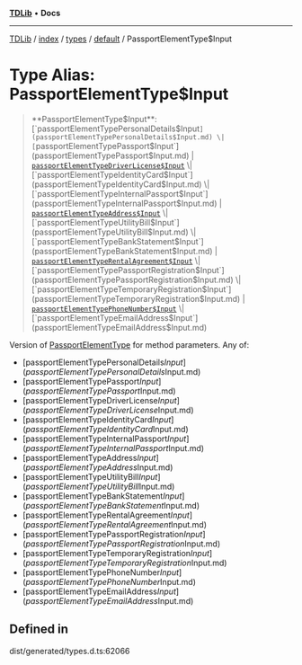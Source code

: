[**TDLib**](../../../../../../README.md) • **Docs**

***

[TDLib](../../../../../../modules.md) / [index](../../../../../README.md) / [types](../../../README.md) / [default](../README.md) / PassportElementType$Input

# Type Alias: PassportElementType$Input

> **PassportElementType$Input**: [`passportElementTypePersonalDetails$Input`](passportElementTypePersonalDetails$Input.md) \| [`passportElementTypePassport$Input`](passportElementTypePassport$Input.md) \| [`passportElementTypeDriverLicense$Input`](passportElementTypeDriverLicense$Input.md) \| [`passportElementTypeIdentityCard$Input`](passportElementTypeIdentityCard$Input.md) \| [`passportElementTypeInternalPassport$Input`](passportElementTypeInternalPassport$Input.md) \| [`passportElementTypeAddress$Input`](passportElementTypeAddress$Input.md) \| [`passportElementTypeUtilityBill$Input`](passportElementTypeUtilityBill$Input.md) \| [`passportElementTypeBankStatement$Input`](passportElementTypeBankStatement$Input.md) \| [`passportElementTypeRentalAgreement$Input`](passportElementTypeRentalAgreement$Input.md) \| [`passportElementTypePassportRegistration$Input`](passportElementTypePassportRegistration$Input.md) \| [`passportElementTypeTemporaryRegistration$Input`](passportElementTypeTemporaryRegistration$Input.md) \| [`passportElementTypePhoneNumber$Input`](passportElementTypePhoneNumber$Input.md) \| [`passportElementTypeEmailAddress$Input`](passportElementTypeEmailAddress$Input.md)

Version of [PassportElementType](PassportElementType.md) for method parameters.
Any of:
- [passportElementTypePersonalDetails$Input](passportElementTypePersonalDetails$Input.md)
- [passportElementTypePassport$Input](passportElementTypePassport$Input.md)
- [passportElementTypeDriverLicense$Input](passportElementTypeDriverLicense$Input.md)
- [passportElementTypeIdentityCard$Input](passportElementTypeIdentityCard$Input.md)
- [passportElementTypeInternalPassport$Input](passportElementTypeInternalPassport$Input.md)
- [passportElementTypeAddress$Input](passportElementTypeAddress$Input.md)
- [passportElementTypeUtilityBill$Input](passportElementTypeUtilityBill$Input.md)
- [passportElementTypeBankStatement$Input](passportElementTypeBankStatement$Input.md)
- [passportElementTypeRentalAgreement$Input](passportElementTypeRentalAgreement$Input.md)
- [passportElementTypePassportRegistration$Input](passportElementTypePassportRegistration$Input.md)
- [passportElementTypeTemporaryRegistration$Input](passportElementTypeTemporaryRegistration$Input.md)
- [passportElementTypePhoneNumber$Input](passportElementTypePhoneNumber$Input.md)
- [passportElementTypeEmailAddress$Input](passportElementTypeEmailAddress$Input.md)

## Defined in

dist/generated/types.d.ts:62066
